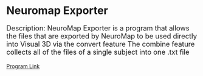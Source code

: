 # Neuromap Exporter

<p style = "font-size:18px">
Description:
NeuroMap Exporter is a program that allows the files that are exported by NeuroMap to be used directly into Visual 3D via the convert feature The combine feature collects all of the files of a single subject into one .txt file


</p>

<p style = "font-size:16px">

</p>

<a href = "NM_Exporter_0.1.exe" download = "Neurnomap Exporter"> 
Program Link</a>
